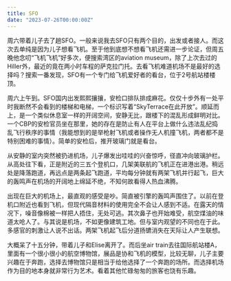 ```yaml
---
title: SFO
date: "2023-07-26T00:00:00Z"
---
```


周六带着儿子去了趟SFO。一般来说我去SFO只有两个目的，出发或者接人。而这次去单纯是因为儿子想看飞机。至于他到底想不想看飞机还需进一步论证，但周五晚他念叨“飞机飞机”好多次，便搜索湾区的aviation museum，除了上次去过的Hiller外，最近的竟在两小时车程的萨克拉门托。去看飞机难道机场不是最好的选择吗？搜索一番发现，SFO有一个专门给飞机爱好者的看台，位于2号航站楼楼顶。

周六上午到。SFO国内出发熙熙攘攘，安检口排队排成麻花。仅仅十步外有一处平时我断然不会看到的楼梯和电梯，一个标识写着“SkyTerrace在此开放”。顺延而上，是一个类似休息室一样的开阔空间，安静无比，跟楼下的混乱形成鲜明对比。一个CBP的安检官员坐在那里，她的存在是防止有人在平台上做什么违法乱纪捣乱飞行秩序的事情（我能想到的是举枪射飞机或者操作无人机撞飞机，两者都不是特别困难的事情）。简单的安检后，推开玻璃门就是看台。

从安静的室内突然被扔进机场，儿子爆发出哇哇的兴奋惊呼，径直冲向玻璃护栏。从高处往下看，正是附近的三五个登机口，几架美联航的飞机正在进港出港。稍远处是降落跑道，再远点是两条起飞跑道，平均每分钟就有两架飞机并行起飞，巨大的轰鸣声在机场的开阔地上绵延不绝，不知何故看得人热血沸腾。

出现在巨大的机场上，最直观的感受是吵。简直被引擎的轰鸣声围住了。以前在登机口附近也看到飞机，但现代隔音材料的使用完全不会让人感到不适。在露天的情况下，噪音像棉被一样把人捂住，无处可逃。其次鼻子也开始难受，航空煤油的味道太呛人了。与其说是机场，不如更像建筑工地。但与室内观望的不同也在于此。多感官的刺激让人说不出话。两架飞机起飞后分道扬镳消失在天际让人产生联想。

大概呆了十五分钟，带着儿子和Elise离开了。而后坐air train去往国际航站楼A，里面有一个很小很小的航空博物馆，展品是协和飞机的模型，比较无聊，儿子主要兴趣在于奔跑，选择去博物馆只是相当于给他选择了一个奔跑的场所。而选择机场作为目的地本身就非常行为艺术。看着其他忙碌匆匆的旅客也饶有乐趣。